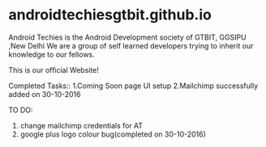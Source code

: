 # androidtechiesgtbit.github.io
Android Techies is the Android Development society of GTBIT, GGSIPU ,New Delhi
We are a group of self learned developers trying to inherit our knowledge to our fellows.
 
This is our official Website!


Completed Tasks::
1.Coming Soon page UI setup
2.Mailchimp successfully added on 30-10-2016

TO DO:
1. change mailchimp credentials for AT
2. google plus logo colour bug(completed on 30-10-2016)

